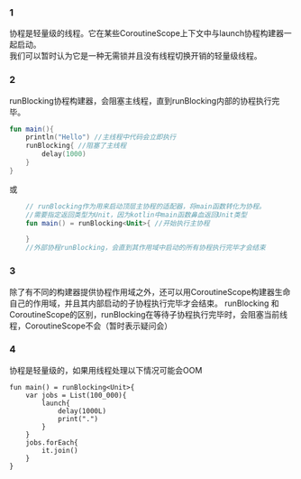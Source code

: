 ### 1
协程是轻量级的线程。它在某些CoroutineScope上下文中与launch协程构建器一起启动。  
我们可以暂时认为它是一种无需锁并且没有线程切换开销的轻量级线程。
### 2
runBlocking协程构建器，会阻塞主线程，直到runBlocking内部的协程执行完毕。
```kotlin
fun main(){
    println("Hello") //主线程中代码会立即执行
    runBlocking{ //阻塞了主线程
        delay(1000)
    }
}
```
或
```kotlin
    // runBlocking作为用来启动顶层主协程的适配器，将main函数转化为协程。
    //需要指定返回类型为Unit，因为kotlin中main函数鼻血返回Unit类型
    fun main() = runBlocking<Unit>{ //开始执行主协程

    }
    //外部协程runBlocking，会直到其作用域中启动的所有协程执行完毕才会结束
```
### 3
除了有不同的构建器提供协程作用域之外，还可以用CoroutineScope构建器生命自己的作用域，并且其内部启动的子协程执行完毕才会结束。
runBlocking 和 CoroutineScope的区别，runBlocking在等待子协程执行完毕时，会阻塞当前线程，CoroutineScope不会（暂时表示疑问会）

### 4
协程是轻量级的，如果用线程处理以下情况可能会OOM
```
fun main() = runBlocking<Unit>{
    var jobs = List(100_000){
        launch{
            delay(1000L)
            print(".")
        }
    }
    jobs.forEach{
        it.join()
    }
}
```


